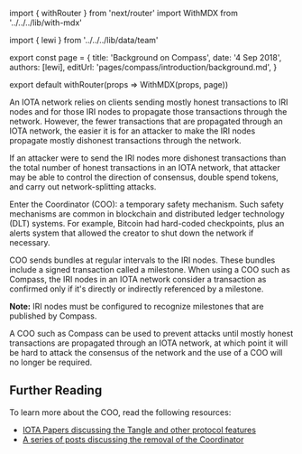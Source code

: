 import { withRouter } from 'next/router'
import WithMDX from '../../../lib/with-mdx'

import { lewi } from '../../../lib/data/team'

export const page = {
title: 'Background on Compass',
date: '4 Sep 2018',
authors: [lewi],
editUrl: 'pages/compass/introduction/background.md',
}

export default withRouter(props => WithMDX(props, page))

An IOTA network relies on clients sending mostly honest transactions to IRI nodes and for those IRI nodes to propagate those transactions through the network. However, the fewer transactions that are propagated through an IOTA network, the easier it is for an attacker to make the IRI nodes propagate mostly dishonest transactions through the network.

If an attacker were to send the IRI nodes more dishonest transactions than the total number of honest transactions in an IOTA network, that attacker may be able to control the direction of consensus, double spend tokens, and carry out network-splitting attacks.
 
Enter the Coordinator (COO): a temporary safety mechanism. Such safety mechanisms are common in blockchain and distributed ledger technology (DLT) systems. For example, Bitcoin had hard-coded checkpoints, plus an alerts system that allowed the creator to shut down the network if necessary.
 
COO sends bundles at regular intervals to the IRI nodes. These bundles include a signed transaction called a milestone. When using a COO such as Compass, the IRI nodes in an IOTA network consider a transaction as confirmed only if it's directly or indirectly referenced by a milestone.

**Note:** IRI nodes must be configured to recognize milestones that are published by Compass. 

A COO such as Compass can be used to prevent attacks until mostly honest transactions are propagated through an IOTA network, at which point it will be hard to attack the consensus of the network and the use of a COO will no longer be required.
 
## Further Reading 

To learn more about the COO, read the following resources:
- [IOTA Papers discussing the Tangle and other protocol features](https://www.iota.org/research/academic-papers)
- [A series of posts discussing the removal of the Coordinator](https://blog.iota.org/coordinator-part-1-the-path-to-coordicide-ee4148a8db08)





